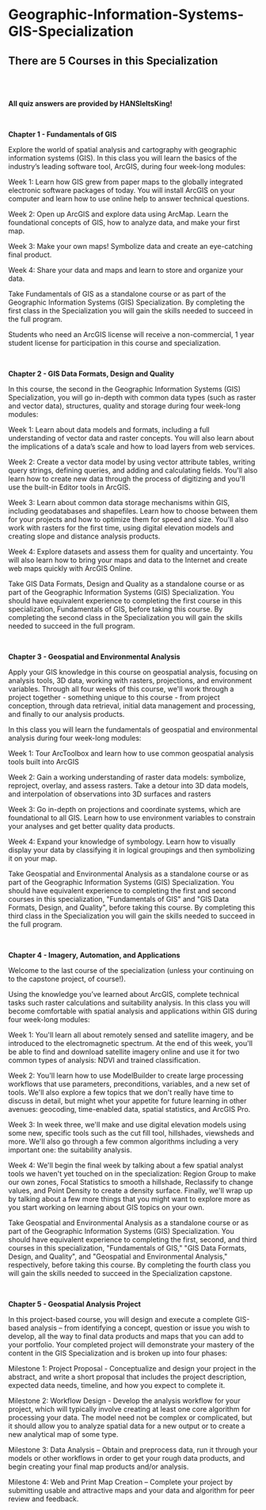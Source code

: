 # Geographic-Information-Systems-GIS-Specialization
## There are 5 Courses in this Specialization
<br/>
<br/>

**All quiz answers are provided by HANSIeltsKing!**

<br/>

**Chapter 1 - Fundamentals of GIS**

Explore the world of spatial analysis and cartography with geographic information systems (GIS). In this class you will learn the basics of the industry’s leading software tool, ArcGIS, during four week-long modules: 

Week 1: Learn how GIS grew from paper maps to the globally integrated electronic software packages of today. You will install ArcGIS on your computer and learn how to use online help to answer technical questions.

Week 2: Open up ArcGIS and explore data using ArcMap. Learn the foundational concepts of GIS, how to analyze data, and make your first map.

Week 3: Make your own maps! Symbolize data and create an eye-catching final product. 

Week 4: Share your data and maps and learn to store and organize your data.

Take Fundamentals of GIS as a standalone course or as part of the Geographic Information Systems (GIS) Specialization. By completing the first class in the Specialization you will gain the skills needed to succeed in the full program.

Students who need an ArcGIS license will receive a non-commercial, 1 year student license for participation in this course and specialization.

<br/>

**Chapter 2 - GIS Data Formats, Design and Quality**

In this course, the second in the Geographic Information Systems (GIS) Specialization, you will go in-depth with common data types (such as raster and vector data), structures, quality and storage during four week-long modules: 

Week 1: Learn about data models and formats, including a full understanding of vector data and raster concepts. You will also learn about the implications of a data’s scale and how to load layers from web services. 

Week 2: Create a vector data model by using vector attribute tables, writing query strings, defining queries, and adding and calculating fields. You'll also learn how to create new data through the process of digitizing and you'll use the built-in Editor tools in ArcGIS.

Week 3: Learn about common data storage mechanisms within GIS, including geodatabases and shapefiles. Learn how to choose between them for your projects and how to optimize them for speed and size. You'll also work with rasters for the first time, using digital elevation models and creating slope and distance analysis products.

Week 4: Explore datasets and assess them for quality and uncertainty.  You will also learn how to bring your maps and data to the Internet and create web maps quickly with ArcGIS Online.

Take GIS Data Formats, Design and Quality as a standalone course or as part of the Geographic Information Systems (GIS) Specialization. You should have equivalent experience to completing the first course in this specialization, Fundamentals of GIS, before taking this course. By completing the second class in the Specialization you will gain the skills needed to succeed in the full program.

<br/>

**Chapter 3 - Geospatial and Environmental Analysis**


Apply your GIS knowledge in this course on geospatial analysis, focusing on analysis tools,  3D data, working with rasters, projections, and environment variables. Through all four weeks of this course, we'll work through a project together - something unique to this course - from project conception, through data retrieval, initial data management and processing, and finally to our analysis products.

In this class you will learn the fundamentals of geospatial and environmental analysis during four week-long modules:

Week 1: Tour ArcToolbox and learn how to use common geospatial analysis tools built into ArcGIS

Week 2: Gain a working understanding of raster data models: symbolize, reproject, overlay, and assess rasters. Take a detour into 3D data models, and interpolation of observations into 3D surfaces and rasters

Week 3: Go in-depth on projections and coordinate systems, which are foundational to all GIS. Learn how to use environment variables to constrain your analyses and get better quality data products.

Week 4: Expand your knowledge of symbology. Learn how to visually display your data by classifying it in logical groupings and then symbolizing it on your map.

Take Geospatial and Environmental Analysis as a standalone course or as part of the Geographic Information Systems (GIS) Specialization. You should have equivalent experience to completing the first and second courses in this specialization, "Fundamentals of GIS" and "GIS Data Formats, Design, and Quality", before taking this course. By completing this third class in the Specialization you will gain the skills needed to succeed in the full program.

<br/>

**Chapter 4 - Imagery, Automation, and Applications**

Welcome to the last course of the specialization (unless your continuing on to the capstone project, of course!). 

Using the knowledge you’ve learned about ArcGIS, complete technical tasks such raster calculations and suitability analysis. In this class you will become comfortable with spatial analysis and applications within GIS during four week-long modules:

Week 1: You'll learn all about remotely sensed and satellite imagery, and be introduced to the electromagnetic spectrum. At the end of this week, you'll be able to find and download satellite imagery online and use it for two common types of analysis: NDVI and trained classification.

Week 2: You'll learn how to use ModelBuilder to create large processing workflows that use parameters, preconditions, variables, and a new set of tools. We'll also explore a few topics that we don't really have time to discuss in detail, but might whet your appetite for future learning in other avenues: geocoding, time-enabled data, spatial statistics, and ArcGIS Pro.

Week 3: In week three, we'll make and use digital elevation models using some new, specific tools such as the cut fill tool, hillshades, viewsheds and more. We'll also go through a few common algorithms including a very important one: the suitability analysis.

Week 4: We'll begin the final week by talking about a few spatial analyst tools we haven't yet touched on in the specialization: Region Group to make our own zones, Focal Statistics to smooth a hillshade, Reclassify to change values, and Point Density to create a density surface. Finally, we'll wrap up by talking about a few more things that you might want to explore more as you start working on learning about GIS topics on your own.

Take Geospatial and Environmental Analysis as a standalone course or as part of the Geographic Information Systems (GIS) Specialization. You should have equivalent experience to completing the first, second, and third courses in this specialization, "Fundamentals of GIS," "GIS Data Formats, Design, and Quality", and "Geospatial and Environmental Analysis," respectively, before taking this course. By completing the fourth class you will gain the skills needed to succeed in the Specialization capstone.

<br/>

**Chapter 5 - Geospatial Analysis Project**

In this project-based course, you will design and execute a complete GIS-based analysis – from identifying a concept, question or issue you wish to develop, all the way to final data products and maps that you can add to your portfolio. Your completed project will demonstrate your mastery of the content in the GIS Specialization and is broken up into four phases:

Milestone 1: Project Proposal - Conceptualize and design your project in the abstract, and write a short proposal that includes the project description, expected data needs, timeline, and how you expect to complete it.

Milestone 2: Workflow Design - Develop the analysis workflow for your project, which will typically involve creating at least one core algorithm for processing your data. The model need not be complex or complicated, but it should allow you to analyze spatial data for a new output or to create a new analytical map of some type.

Milestone 3: Data Analysis – Obtain and preprocess data, run it through your models or other workflows in order to get your rough data products, and begin creating your final map products and/or analysis.

Milestone 4: Web and Print Map Creation – Complete your project by submitting usable and attractive maps and your data and algorithm for peer review and feedback.



